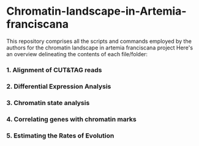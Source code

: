 # Chromatin-landscape-in-Artemia-franciscana

This repository comprises all the scripts and commands employed by the authors for the chromatin landscape in artemia franciscana project Here's an overview delineating the contents of each file/folder:

### 1. Alignment of CUT&TAG reads[](https://github.com/vkb25/Chromatin-landscape-in-Artemia-franciscana/blob/2e9d8b417df553062a3459cb7209bfb9d1bc9dfb/alignment_processingCUT_TAGreads.md)

### 2. Differential Expression Analysis [](https://github.com/vkb25/Chromatin-landscape-in-Artemia-franciscana/blob/37668bbec89ae1d119ab10fcc47459d322cfd483/kallisto_sleuth.md)

### 3. Chromatin state analysis [](https://github.com/vkb25/Chromatin-landscape-in-Artemia-franciscana/blob/1247e0d01b616c873a643eeba2bd686324f4e69b/Spectacle_running.md)

### 4. Correlating genes with chromatin marks [](https://github.com/vkb25/Chromatin-landscape-in-Artemia-franciscana/blob/de3b996c1b0153ae714dd569e88899b755ee059e/Correlating_Genes_Chromatin_marks.md)

### 5. Estimating the Rates of Evolution [](https://github.com/vkb25/Chromatin-landscape-in-Artemia-franciscana/blob/d8845d07f551f01a13af768e99305db7c04cc7e1/afran_asin_kaks.md)



